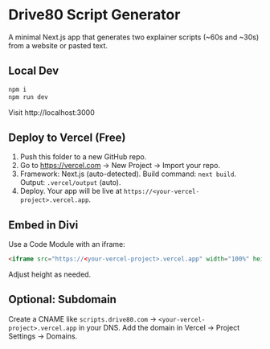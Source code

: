 
# Drive80 Script Generator

A minimal Next.js app that generates two explainer scripts (~60s and ~30s) from a website or pasted text.

## Local Dev

```bash
npm i
npm run dev
```

Visit http://localhost:3000

## Deploy to Vercel (Free)

1. Push this folder to a new GitHub repo.
2. Go to https://vercel.com → New Project → Import your repo.
3. Framework: Next.js (auto-detected). Build command: `next build`. Output: `.vercel/output` (auto).
4. Deploy. Your app will be live at `https://<your-vercel-project>.vercel.app`.

## Embed in Divi

Use a Code Module with an iframe:

```html
<iframe src="https://<your-vercel-project>.vercel.app" width="100%" height="1100" style="border:none;"></iframe>
```

Adjust height as needed.

## Optional: Subdomain

Create a CNAME like `scripts.drive80.com` → `<your-vercel-project>.vercel.app` in your DNS. Add the domain in Vercel → Project Settings → Domains.
